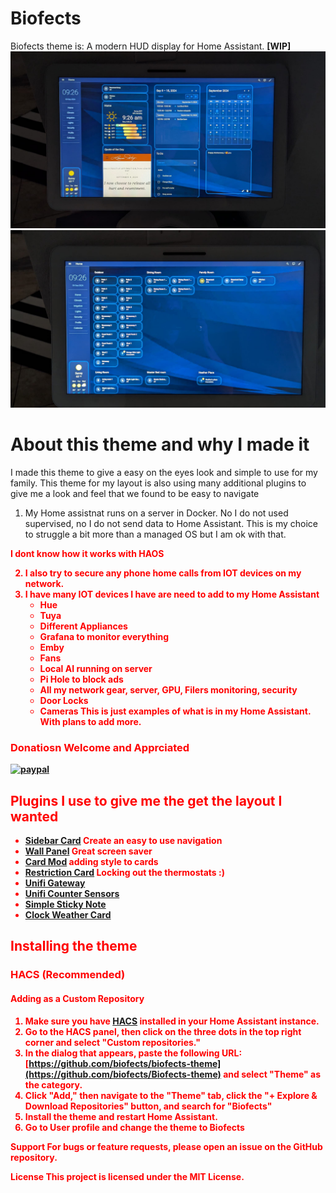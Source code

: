 # Biofects
Biofects theme is: A modern HUD display for Home Assistant.  **[WIP]**
![Biofects Theme](images/biofects-mainpage.jpg)
![Biofects Theme](images/biofects-sample.jpg)

# About this theme and why I made it
I made this theme to give a easy on the eyes look and simple to use for my family. This theme for my layout is also using many additional plugins to give me a look and feel that we found to be easy to navigate

1. My Home assistnat runs on a server in Docker. No I do not used supervised, no I do not send data to Home Assistant. This is my choice to struggle a bit more than a managed OS but I am ok with that. 

<strong style="color:red;">I dont know how it works with HAOS</stong>

2. I also try to secure any **phone home** calls from IOT devices on my network. 
3. I have many IOT devices I have are need to add to my Home Assistant
    - Hue
    - Tuya 
    - Different Appliances
    - Grafana to monitor everything
    - Emby
    - Fans
    - Local AI running on server
    - Pi Hole to block ads
    - All my network gear, server, GPU, Filers monitoring, security
    - Door Locks
    - Cameras
This is just examples of what is in my Home Assistant. With plans to add more.


### Donatiosn Welcome and Apprciated

[![paypal](https://www.paypalobjects.com/en_US/i/btn/btn_donateCC_LG.gif)](https://www.paypal.com/cgi-bin/webscr?cmd=_s-xclick&hosted_button_id=TWRQVYJWC77E6)


## Plugins I use to give me the get the layout I wanted ##
- [Sidebar Card](https://github.com/DBuit/sidebar-card) Create an easy to use navigation
- [Wall Panel](https://github.com/j-a-n/lovelace-wallpanel) Great screen saver
- [Card Mod](https://github.com/thomasloven/lovelace-card-mod) adding style to cards
- [Restriction Card](https://github.com/iantrich/restriction-card) Locking out the thermostats :) 
- [Unifi Gateway](https://github.com/custom-components/sensor.unifigateway)
- [Unifi Counter Sensors](https://github.com/clyra/unifics)
- [Simple Sticky Note](https://github.com/biofects/simple_sticky_note)
- [Clock Weather Card](https://github.com/pkissling/clock-weather-card)

## Installing the theme ##
### HACS (Recommended)

#### Adding as a Custom Repository

1. Make sure you have [HACS](https://hacs.xyz/) installed in your Home Assistant instance.
2. Go to the HACS panel, then click on the three dots in the top right corner and select "Custom repositories."
3. In the dialog that appears, paste the following URL: [https://github.com/biofects/biofects-theme](https://github.com/biofects/Biofects-theme) and select "Theme" as the category.
4. Click "Add," then navigate to the "Theme" tab, click the "+ Explore & Download Repositories" button, and search for "Biofects"
5. Install the theme and restart Home Assistant.
6. Go to User profile and change the theme to Biofects




Support
For bugs or feature requests, please open an issue on the GitHub repository.

License
This project is licensed under the MIT License.



